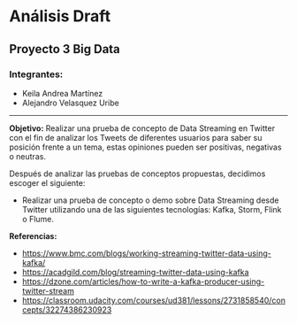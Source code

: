 # Análisis Draft
## Proyecto 3 Big Data

### Integrantes:

* Keila Andrea Martínez
* Alejandro Velasquez Uribe
--------------------------------------------------------------------------------------------
**Objetivo:** Realizar una prueba de concepto de Data Streaming en Twitter con el fin de analizar los Tweets de diferentes usuarios para saber su posición frente a un tema, estas opiniones pueden ser positivas, negativas o neutras.

Después de analizar las pruebas de conceptos propuestas, decidimos escoger el siguiente:

* Realizar una prueba de concepto o demo sobre Data Streaming desde Twitter utilizando una de las siguientes tecnologías:   Kafka, Storm, Flink o Flume.

**Referencias:**
* https://www.bmc.com/blogs/working-streaming-twitter-data-using-kafka/
* https://acadgild.com/blog/streaming-twitter-data-using-kafka
* https://dzone.com/articles/how-to-write-a-kafka-producer-using-twitter-stream
* https://classroom.udacity.com/courses/ud381/lessons/2731858540/concepts/32274386230923
